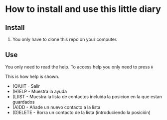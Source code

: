 # How to install and use this little diary

## Install 
1. You only have to clone this repo on your computer.

## Use

You only need to read the help. To access help you only need to press `H`

This is how help is shown.
- (Q)UIT - Salir 
- (H)ELP - Muestra la ayuda
- (L)IST - Muestra la lista de contactos incluida la posicion en la que estan guardados
- (A)DD - Añade un nuevo contacto a la lista
- (D)ELETE - Borra un contacto de la lista (introduciendo la posición)